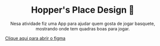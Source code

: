 <h1 align=center> Hopper's Place Design 🏀</h1>

<p align=center>Nesa atividade fiz uma App para ajudar quem gosta de jogar basquete, mostrando onde tem quadras boas para jogar.</p>
<a href="https://www.figma.com/proto/XkcVZamuLEUBcS1ing4g8f/Hopper's-Place?type=design&node-id=2-2&scaling=scale-down&page-id=0%3A1&starting-point-node-id=313%3A145">Clique aqui para abrir o figma</a>
